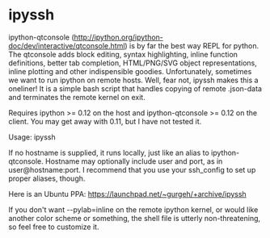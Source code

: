 ipyssh
======

ipython-qtconsole (http://ipython.org/ipython-doc/dev/interactive/qtconsole.html) is by far the best way REPL for python. The qtconsole adds block editing, syntax highlighting, inline function definitions, better tab completion, HTML/PNG/SVG object representations, inline plotting and other indispensible goodies. Unfortunately, sometimes we want to run ipython on remote hosts. Well, fear not, ipyssh makes this a oneliner! It is a simple bash script that handles copying of remote .json-data and terminates the remote kernel on exit.

Requires ipython >= 0.12 on the host and ipython-qtconsole >= 0.12 on the client. You may get away with 0.11, but I have not tested it.

Usage: ipyssh <hostname>

If no hostname is supplied, it runs locally, just like an alias to ipython-qtconsole.
Hostname may optionally include user and port, as in user@hostname:port. I recommend that you use your ssh_config to set up proper aliases, though.

Here is an Ubuntu PPA:
https://launchpad.net/~gurgeh/+archive/ipyssh

If you don't want --pylab=inline on the remote ipython kernel, or would like another color scheme or something, the shell file is utterly non-threatening, so feel free to customize it.